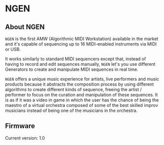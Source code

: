 # NGEN


## About NGEN

```NGEN``` is the first AMW (Algorithmic MIDI Workstation) available in the market and it's capable of sequencing up to 16 MIDI-enabled instruments via MIDI or USB. 

It works similarly to standard MIDI sequencers except that, instead of having to record and edit sequences manually, ```NGEN``` let's you use different Generators to create and manipulate MIDI sequences in real time.

```NGEN``` offers a unique music experience for artists, live performers and music products because it abstracts the composition process by using different algorithms to create different kinds of sequence, freeing the artist / performer to focus on the curation and manipulation of these sequences. It is as if it was a video in game in which the user has the chance of being the maestro of a virtual orchestra composed of some of the best skilled improv musicians instead of being one of the musicians in the orchestra. 

## Firmware

Current version: 1.0